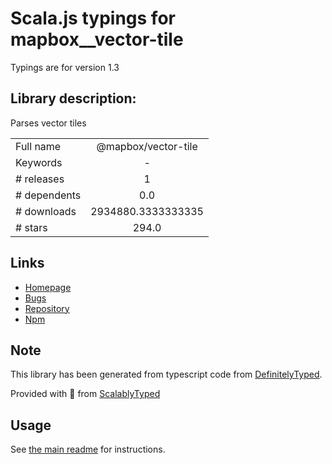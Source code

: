 
# Scala.js typings for mapbox__vector-tile

Typings are for version 1.3

## Library description:
Parses vector tiles

|                    |                 |
| ------------------ | :-------------: |
| Full name          | @mapbox/vector-tile |
| Keywords           | - |
| # releases         | 1 |
| # dependents       | 0.0 |
| # downloads        | 2934880.3333333335 |
| # stars            | 294.0 |

## Links
- [Homepage](https://github.com/mapbox/vector-tile-js#readme)
- [Bugs](https://github.com/mapbox/vector-tile-js/issues)
- [Repository](https://github.com/mapbox/vector-tile-js)
- [Npm](https://www.npmjs.com/package/%40mapbox%2Fvector-tile)
    


## Note
This library has been generated from typescript code from [DefinitelyTyped](https://definitelytyped.org).

Provided with :purple_heart: from [ScalablyTyped](https://github.com/oyvindberg/ScalablyTyped)

## Usage
See [the main readme](../../readme.md) for instructions.


